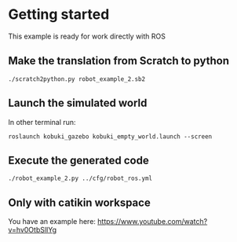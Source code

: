 # Getting started

This example is ready for work directly with ROS

## Make the translation from Scratch to python

    ./scratch2python.py robot_example_2.sb2

## Launch the simulated world

In other terminal run:

    roslaunch kobuki_gazebo kobuki_empty_world.launch --screen

## Execute the generated code

	./robot_example_2.py ../cfg/robot_ros.yml

## Only with catikin workspace

You have an example here: https://www.youtube.com/watch?v=hv0OtbSlIYg
